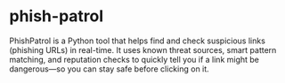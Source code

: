 # phish-patrol
PhishPatrol is a Python tool that helps find and check suspicious links (phishing URLs) in real-time. It uses known threat sources, smart pattern matching, and reputation checks to quickly tell you if a link might be dangerous—so you can stay safe before clicking on it.
